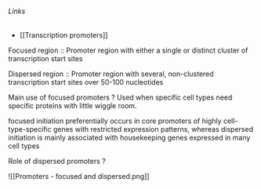 ###### Links
- [[Transcription promoters]]

Focused region :: Promoter region with either a single or distinct cluster of transcription start sites

Dispersed region :: Promoter region with several, non-clustered transcription start sites over 50-100 nucleotides

Main use of focused promoters
?
Used when specific cell types need specific proteins with little wiggle room. 

 focused initiation preferentially occurs in core promoters of highly cell-type-specific genes with restricted
expression patterns, whereas dispersed initiation is mainly associated with housekeeping genes expressed in many cell
types

Role of dispersed promoters
?


![[Promoters - focused and dispersed.png]]
